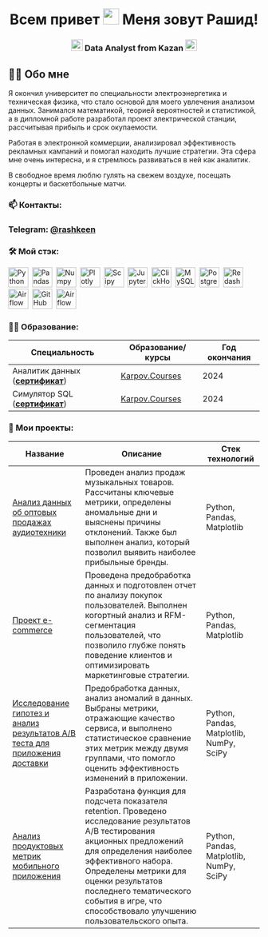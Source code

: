 <h1 align="center"> Всем привет <img src="https://c.tenor.com/05QmcJhoSIcAAAAd/tenor.gif" height="32"/> Меня зовут Рашид!</h1>
<h3 align="center"> <img src="https://em-content.zobj.net/source/apple/391/sparkles_2728.png" height="23"/> Data Analyst from Kazan <img src="https://em-content.zobj.net/source/apple/391/sparkles_2728.png" height="23"/> </h3>

## :man_technologist: Обо мне
Я окончил университет по специальности электроэнергетика и техническая физика, что стало основой для моего увлечения анализом данных. Занимался математикой, теорией вероятностей и статистикой, а в дипломной работе разработал проект электрической станции, рассчитывая прибыль и срок окупаемости.

Работая в электронной коммерции, анализировал эффективность рекламных кампаний и помогал находить лучшие стратегии. Эта сфера мне очень интересна, и я стремлюсь развиваться в ней как аналитик.

В свободное время люблю гулять на свежем воздухе, посещать концерты и баскетбольные матчи. </br>

### 📫 Контакты:
### Telegram: [@rashkeen](https://t.me/rashkeen)

### :hammer_and_wrench: Мой стэк:
<div>
  <img src="https://img.shields.io/badge/python-white?logo=python&style=for-the-badge" title="Python" alt="Python" height="40"/>&nbsp;
  <img src="https://img.shields.io/badge/pandas-white?logo=pandas&logoColor=blue&style=for-the-badge" title="Pandas" alt="Pandas" height="40"/>&nbsp;
  <img src="https://img.shields.io/badge/numpy-white?logo=numpy&logoColor=blue&style=for-the-badge" title="Numpy" alt="Numpy" height="40"/>&nbsp;
  <img src="https://img.shields.io/badge/plotly-white?logo=plotly&logoColor=blue&style=for-the-badge" title="Plotly" alt="Plotly" height="40"/>&nbsp;
  <img src="https://img.shields.io/badge/Scipy-white?logo=Scipy&logoColor=black&style=for-the-badge" title="Scipy" alt="Scipy" height="40"/>&nbsp;
  <img src="https://img.shields.io/badge/Jupyter_notebook-white?logo=Jupyter&style=for-the-badge" title="Jupyter" alt="Jupyter" height="40"/>&nbsp;
  <img src="https://img.shields.io/badge/Clickhouse-white?logo=Clickhouse&style=for-the-badge" title="ClickHouse" alt="ClickHouse" height="40"/>&nbsp;
  <img src="https://img.shields.io/badge/mySQL-white?logo=mySQL&s&style=for-the-badge" title="MySQL"  alt="MySQL" height="40"/>&nbsp;
  <img src="https://img.shields.io/badge/PostgreSQL-white?logo=PostgreSQL&s&style=for-the-badge" title="PostgreSQL" alt="PostgreSQL" height="40"/>&nbsp;
  <img src="https://img.shields.io/badge/redash-white?logo=redash&logoColor=black&style=for-the-badge" title="Redash" alt="Redash" height="40"/>&nbsp;
  <img src="https://img.shields.io/badge/Tableau-white?logo=Tableau&s&logoColor=yellow&style=for-the-badge" title="Airflow" alt="Airflow" height="40"/>&nbsp;
  <img src="https://img.shields.io/badge/github-white?logo=github&logoColor=black&style=for-the-badge" title="GitHub" alt="GitHub" height="40"/>&nbsp;
  <img src="https://img.shields.io/badge/Airflow-white?logo=Airflow&style=for-the-badge" title="Airflow" alt="Airflow" height="40"/>&nbsp;
  
</div>

### 🧑‍🎓 Образование:

<div align='left'>

|**Специальность**|**Образование/курсы**|**Год окончания**|
|--------|-----------|-----------|
|Аналитик данных (__[сертификат](https://lab.karpov.courses/certificate/7c0b3ecc-06bb-440e-9b11-3d19057aa08d/)__)|[Karpov.Courses](https://karpov.courses/analytics)|2024|
|Симулятор SQL (__[сертификат](https://lab.karpov.courses/certificate/531808d6-baca-45d1-af31-6cbeeced6394/)__)|[Karpov.Courses](https://karpov.courses/simulator-sql)|2024|
</div>

### :book: Мои проекты:

<div align='center'>
  
|Название|Описание|Стек технологий|
|--------|-----------|-----------|
| [Анализ данных об оптовых продажах аудиотехники](https://github.com/rashkeen/audio_equipment_analysis)|Проведен анализ продаж музыкальных товаров. Рассчитаны ключевые метрики, определены аномальные дни и выяснены причины отклонений. Также был выполнен анализ, который позволил выявить наиболее прибыльные бренды.|Python, Pandas, Matplotlib|
|[Проект e-commerce](https://github.com/rashkeen/e-commerce_project)|Проведена предобработка данных и подготовлен отчет по анализу покупок пользователей. Выполнен когортный анализ и RFM-сегментация пользователей, что позволило глубже понять поведение клиентов и оптимизировать маркетинговые стратегии.|Python, Pandas, Matplotlib|
|[Исследование гипотез и анализ результатов A/B теста для приложения доставки](https://github.com/rashkeen/analysis_AB-test_results_for_delivery_application)|Предобработка данных, анализ аномалий в данных. Выбраны метрики, отражающие качество сервиса, и выполнено статистическое сравнение этих метрик между двумя группами, что помогло оценить эффективность изменений в приложении.|Python, Pandas, Matplotlib, NumPy, SciPy|
|[Анализ продуктовых метрик мобильного приложения](https://github.com/rashkeen/Analysis_of_mobile_application-)|Разработана функция для подсчета показателя retention. Проведено исследование результатов A/B тестирования акционных предложений для определения наиболее эффективного набора. Определены метрики для оценки результатов последнего тематического события в игре, что способствовало улучшению пользовательского опыта.|Python, Pandas, Matplotlib, NumPy, SciPy|
</div>
